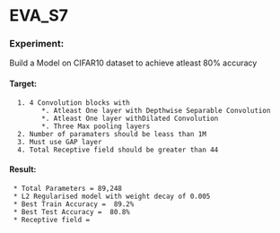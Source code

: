 # EVA_S7
### Experiment:
Build a Model on CIFAR10 dataset to achieve atleast 80% accuracy

#### Target:
      1. 4 Convolution blocks with 
            *. Atleast One layer with Depthwise Separable Convolution
            *. Atleast One layer withDilated Convolution
            *. Three Max pooling layers 
      2. Number of paramaters should be leass than 1M
      3. Must use GAP layer
      4. Total Receptive field should be greater than 44


#### Result:
     * Total Parameters = 89,248
     * L2 Regularised model with weight decay of 0.005
     * Best Train Accuracy =  89.2%
     * Best Test Accuracy =  80.8%
     * Receptive field = 
